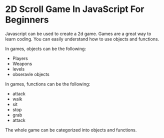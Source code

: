 # 2D Scroll Game In JavaScript For Beginners

Javascript can be used to create a 2d game. Games are a great way to learn coding. You can easily understand how to use objects and functions. 

In games, objects can be the following:

* Players
* Weapons
* levels
* obseravle objects

In games, functions can be the following:

* attack
* walk
* sit
* stop
* grab
* attack

The whole game can be categorized into objects and functions. 
